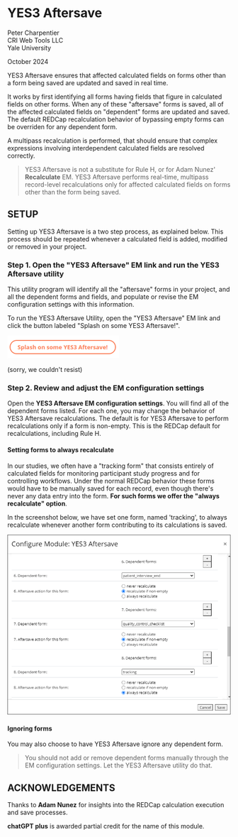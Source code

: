 # YES3 Aftersave

Peter Charpentier
<br>CRI Web Tools LLC
<br>Yale University

October 2024

YES3 Aftersave ensures that affected calculated fields on forms other than a form being saved are updated and saved in real time.

It works by first identifying all forms having fields that figure in calculated fields on other forms. When any of these "aftersave" forms is saved, all of the affected calculated fields on "dependent" forms are updated and saved. The default REDCap recalculation behavior of bypassing empty forms can be overriden for any dependent form.

A multipass recalculation is performed, that should ensure that complex expressions involving interdependent calculated fields are resolved correctly.

> YES3 Aftersave is not a substitute for Rule H, or for Adam Nunez' **Recalculate** EM. YES3 Aftersave performs real-time, multipass record-level recalculations only for affected calculated fields on forms other than the form being saved.

## SETUP

Setting up YES3 Aftersave is a two step process, as explained below. This process should be repeated whenever a calculated field is added, modified or removed in your project.

### Step 1. Open the "YES3 Aftersave" EM link and run the YES3 Aftersave utility

This utility program will identify all the "aftersave" forms in your project, and all the dependent forms and fields, and populate or revise the EM configuration settings with this information.

To run the YES3 Aftersave Utility, open the "YES3 Aftersave" EM link and click the button labeled "Splash on some YES3 Aftersave!".

![image of the button to run the YES3 Aftersave utility](./media/splash-on.png)

 (sorry, we couldn't resist)

### Step 2. Review and adjust the EM configuration settings

Open the **YES3 Aftersave EM configuration settings**. You will find all of the dependent forms listed. For each one, you may change the behavior of YES3 Aftersave recalculations. The default is for YES3 Aftersave to perform recalculations only if a form is non-empty. This is the REDCap default for recalculations, including Rule H. 

#### Setting forms to always recalculate

In our studies, we often have a "tracking form" that consists entirely of calculated fields for monitoring participant study progress and for controlling workflows. Under the normal REDCap behavior these forms would have to be manually saved for each record, even though there's never any data entry into the form. **For such forms we offer the "always recalculate" option**.

In the screenshot below, we have set one form, named 'tracking', to always recalculate whenever another form contributing to its calculations is saved.

![image of the YES3 Aftersave EM configuration panel](./media/em-configuration.png)

#### Ignoring forms

You may also choose to have YES3 Aftersave ignore any dependent form.

> You should not add or remove dependent forms manually through the EM configuration settings. Let the YES3 Aftersave utility do that.

## ACKNOWLEDGEMENTS

Thanks to **Adam Nunez** for insights into the REDCap calculation execution and save processes.

**chatGPT plus** is awarded partial credit for the name of this module.